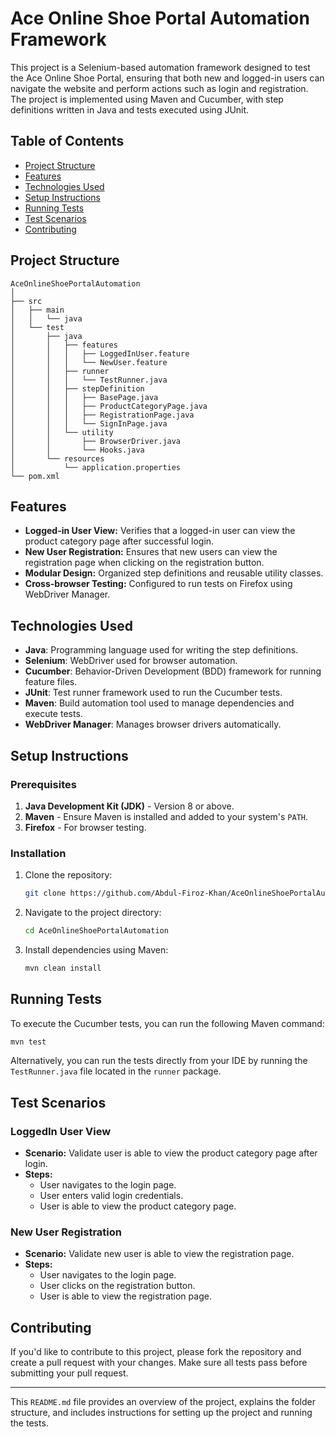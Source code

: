 # Ace Online Shoe Portal Automation Framework

This project is a Selenium-based automation framework designed to test the Ace Online Shoe Portal, ensuring that both new and logged-in users can navigate the website and perform actions such as login and registration. The project is implemented using Maven and Cucumber, with step definitions written in Java and tests executed using JUnit.

## Table of Contents

- [Project Structure](#project-structure)
- [Features](#features)
- [Technologies Used](#technologies-used)
- [Setup Instructions](#setup-instructions)
- [Running Tests](#running-tests)
- [Test Scenarios](#test-scenarios)
- [Contributing](#contributing)

## Project Structure

```
AceOnlineShoePortalAutomation
│
├── src
│   ├── main
│   │   └── java
│   └── test
│       ├── java
│       │   ├── features
│       │   │   ├── LoggedInUser.feature
│       │   │   └── NewUser.feature
│       │   ├── runner
│       │   │   └── TestRunner.java
│       │   ├── stepDefinition
│       │   │   ├── BasePage.java
│       │   │   ├── ProductCategoryPage.java
│       │   │   ├── RegistrationPage.java
│       │   │   └── SignInPage.java
│       │   └── utility
│       │       ├── BrowserDriver.java
│       │       └── Hooks.java
│       └── resources
│           └── application.properties
└── pom.xml
```

## Features

- **Logged-in User View:** Verifies that a logged-in user can view the product category page after successful login.
- **New User Registration:** Ensures that new users can view the registration page when clicking on the registration button.
- **Modular Design:** Organized step definitions and reusable utility classes.
- **Cross-browser Testing:** Configured to run tests on Firefox using WebDriver Manager.

## Technologies Used

- **Java**: Programming language used for writing the step definitions.
- **Selenium**: WebDriver used for browser automation.
- **Cucumber**: Behavior-Driven Development (BDD) framework for running feature files.
- **JUnit**: Test runner framework used to run the Cucumber tests.
- **Maven**: Build automation tool used to manage dependencies and execute tests.
- **WebDriver Manager**: Manages browser drivers automatically.

## Setup Instructions

### Prerequisites

1. **Java Development Kit (JDK)** - Version 8 or above.
2. **Maven** - Ensure Maven is installed and added to your system's `PATH`.
3. **Firefox** - For browser testing.

### Installation

1. Clone the repository:
   ```bash
   git clone https://github.com/Abdul-Firoz-Khan/AceOnlineShoePortalAutomation.git
   ```
2. Navigate to the project directory:
   ```bash
   cd AceOnlineShoePortalAutomation
   ```
3. Install dependencies using Maven:
   ```bash
   mvn clean install
   ```

## Running Tests

To execute the Cucumber tests, you can run the following Maven command:

```bash
mvn test
```

Alternatively, you can run the tests directly from your IDE by running the `TestRunner.java` file located in the `runner` package.

## Test Scenarios

### LoggedIn User View

- **Scenario:** Validate user is able to view the product category page after login.
- **Steps:**
  - User navigates to the login page.
  - User enters valid login credentials.
  - User is able to view the product category page.

### New User Registration

- **Scenario:** Validate new user is able to view the registration page.
- **Steps:**
  - User navigates to the login page.
  - User clicks on the registration button.
  - User is able to view the registration page.

## Contributing

If you'd like to contribute to this project, please fork the repository and create a pull request with your changes. Make sure all tests pass before submitting your pull request.

---

This `README.md` file provides an overview of the project, explains the folder structure, and includes instructions for setting up the project and running the tests.
